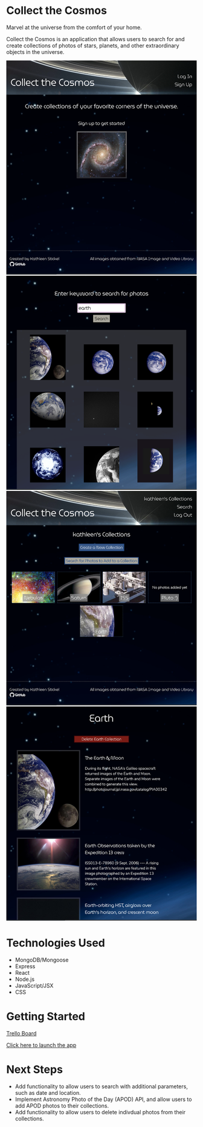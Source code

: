 # Collect the Cosmos
Marvel at the universe from the comfort of your home.

Collect the Cosmos is an application that allows users to search for and create collections of photos of stars, planets, and other extraordinary objects in the universe.

![Landing Page](./public/assets/screenshots/landing-page.png)
![Search](./public/assets/screenshots/search.png)
![User Page](./public/assets/screenshots/user-page.png)
![Collection](./public/assets/screenshots/collection.png)

# Technologies Used
- MongoDB/Mongoose
- Express
- React
- Node.js
- JavaScript/JSX
- CSS

# Getting Started
[Trello Board](https://trello.com/b/k8mpHRKw/project-4-collect-the-cosmos)

[Click here to launch the app](https://collect-the-cosmos.herokuapp.com/)

# Next Steps
- Add functionality to allow users to search with additional parameters, such as date and location.
- Implement Astronomy Photo of the Day (APOD) API, and allow users to add APOD photos to their collections.
- Add functionality to allow users to delete indivdual photos from their collections.